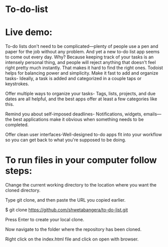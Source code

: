 # To-do-list

# Live demo:
To-do lists don't need to be complicated—plenty of people use a pen and paper for the job without any problem. And yet a new to-do list app seems to come out every day. Why? Because keeping track of your tasks is an intensely personal thing, and people will reject anything that doesn't feel right pretty much instantly. That makes it hard to find the right ones.
Todoist helps for balancing power and simplicity.
Make it fast to add and organize tasks- Ideally, a task is added and categorized in a couple taps or keystrokes.

Offer multiple ways to organize your tasks- Tags, lists, projects, and due dates are all helpful, and the best apps offer at least a few categories like this.

Remind you about self-imposed deadlines- Notifications, widgets, emails—the best applications make it obvious when something needs to be completed.

Offer clean user interfaces-Well-designed to-do apps fit into your workflow so you can get back to what you're supposed to be doing.


# To run files in your computer follow steps:
Change the current working directory to the location where you want the cloned directory.

Type git clone, and then paste the URL you copied earlier.

$ git clone https://github.com/shwetabangera/to-do-list.git

Press Enter to create your local clone.

Now navigate to the folder where the repository has been cloned.

Right click on the index.html file and click on open with browser.
